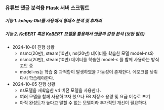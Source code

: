 ### 유튜브 댓글 분석용 Flask 서버 스크립트

##### 기능 1. kolnpy Okt를 사용해서 형태소 분석 및 후처리
##### 기능 2. KcBERT 혹은 KoBERT 모델을 활용해서 댓글의 감정 분석 (보완 필요)
- 2024-10-01 진행 상황
  - nsmc(20만), steam(10만), ns(20만) 데이터를 학습한 모델 model-ns와
  - nsmc(20만), steam(10만) 데이터를 학습한 model-s 를 함께 사용하는 방식 고안 중
  - model-ns는 학습 중 과적합이 발생하였을 가능성이 존재한다. 에포크를 낮춰 다시 학습해야한다.
- 2024-10-05 진행 상황
  - ns모델을 재학습한 v4 버전 모델을 사용한다.
  - 여러 모델을 함께 사용하고자 했으나 EB 저장소 용량 및 요금 이슈로 포기
  - 아직 완성도가 높다고 말할 수 없는 모델이라 추가적인 개선이 필요하다.
